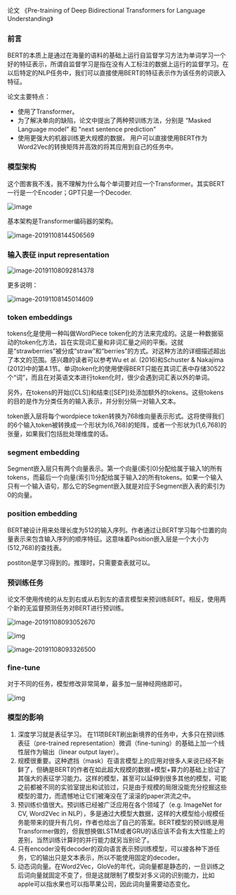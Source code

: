 论文 《Pre-training of Deep Bidirectional Transformers for Language Understanding》



### 前言

BERT的本质上是通过在海量的语料的基础上运行自监督学习方法为单词学习一个好的特征表示，所谓自监督学习是指在没有人工标注的数据上运行的监督学习。在以后特定的NLP任务中，我们可以直接使用BERT的特征表示作为该任务的词嵌入特征。 

论文主要特点：

* 使用了Transformer。
* 为了解决单向的缺陷，论文中提出了两种预训练方法，分别是 “Masked Language model” 和 "next sentence prediction" 
*  使用更强大的机器训练更大规模的数据， 用户可以直接使用BERT作为Word2Vec的转换矩阵并高效的将其应用到自己的任务中。 



### 模型架构

这个图害我不浅，我不理解为什么每个单词要对应一个Transformer。其实BERT一行是一个Encoder；GPT只是一个Decoder.

![image](images/BERT.png)

基本架构是Transformer编码器的架构。

![image-20191108144506569](images/image-20191108144506569.png)



### 输入表征 input representation

![image-20191108092814378](./images/image-20191108092814378.png)

更多说明：

![image-20191108145014609](images/image-20191108145014609.png)

### token embeddings

tokens化是使用一种叫做WordPiece token化的方法来完成的。这是一种数据驱动的token化方法，旨在实现词汇量和非词汇量之间的平衡。这就是“strawberries”被分成“straw”和“berries”的方式。对这种方法的详细描述超出了本文的范围。感兴趣的读者可以参考Wu et al. (2016)和Schuster & Nakajima (2012)中的第4.1节。单词token化的使用使得BERT只能在其词汇表中存储30522个“词”，而且在对英语文本进行token化时，很少会遇到词汇表以外的单词。

另外，在tokens的开始([CLS])和结束([SEP])处添加额外的tokens。这些tokens的目的是作为分类任务的输入表示，并分别分隔一对输入文本。

token嵌入层将每个wordpiece token转换为768维向量表示形式。这将使得我们的6个输入token被转换成一个形状为(6,768)的矩阵，或者一个形状为(1,6,768)的张量，如果我们包括批处理维度的话。

### segment embedding

Segment嵌入层只有两个向量表示。第一个向量(索引0)分配给属于输入1的所有tokens，而最后一个向量(索引1)分配给属于输入2的所有tokens。如果一个输入只有一个输入语句，那么它的Segment嵌入就是对应于Segment嵌入表的索引为0的向量。

### position embedding

BERT被设计用来处理长度为512的输入序列。作者通过让BERT学习每个位置的向量表示来包含输入序列的顺序特征。这意味着Position嵌入层是一个大小为(512,768)的查找表。

postiton是学习得到的。推理时，只需要查表就可以。

### 预训练任务

 论文不使用传统的从左到右或从右到左的语言模型来预训练BERT。相反，使用两个新的无监督预测任务对BERT进行预训练。 

![image-20191108093052670](images/image-20191108093052670.png)

![img](images/v2-f25d1b04b74ea4210c3368a2b609f63c_1440w.webp)



![image-20191108093326500](images/image-20191108093326500.png)





### fine-tune

对于不同的任务，模型修改非常简单，最多加一层神经网络即可。

![img](images/640-1573176999544.webp)



### 模型的影响

1. 深度学习就是表征学习。  在11项BERT刷出新境界的任务中，大多只在预训练表征（pre-trained representation）微调（fine-tuning）的基础上加一个线性层作为输出（linear output layer）。  
2. 规模很重要。这种遮挡（mask）在语言模型上的应用对很多人来说已经不新鲜了，但确是BERT的作者在如此超大规模的数据+模型+算力的基础上验证了其强大的表征学习能力。这样的模型，甚至可以延伸到很多其他的模型，可能之前都被不同的实验室提出和试验过，只是由于规模的局限没能充分挖掘这些模型的潜力，而遗憾地让它们被淹没在了滚滚的paper洪流之中。
3. 预训练价值很大。预训练已经被广泛应用在各个领域了（e.g. ImageNet for CV, Word2Vec in NLP），多是通过大模型大数据，这样的大模型给小规模任务能带来的提升有几何，作者也给出了自己的答案。BERT模型的预训练是用Transformer做的，但我想换做LSTM或者GRU的话应该不会有太大性能上的差别，当然训练计算时的并行能力就另当别论了。
4. 只有encoder没有decoder的双向语言表示预训练模型，可以接各种下游任务，它的输出只是文本表示，所以不能使用固定的decoder。
5. 动态词向量。在Word2Vec，GloVe的年代，词向量都是静态的，一旦训练之后词向量就固定不变了，但是这就限制了模型对多义词的识别能力，比如apple可以指水果也可以指苹果公司，因此词向量需要动态变化。
